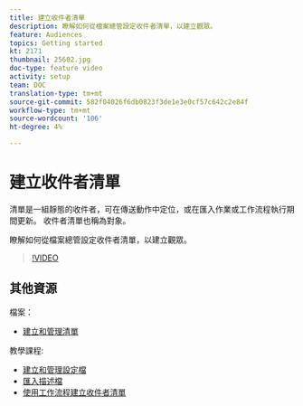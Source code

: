 ```yaml
---
title: 建立收件者清單
description: 瞭解如何從檔案總管設定收件者清單，以建立觀眾。
feature: Audiences
topics: Getting started
kt: 2171
thumbnail: 25602.jpg
doc-type: feature video
activity: setup
team: DOC
translation-type: tm+mt
source-git-commit: 582f04026f6db0823f3de1e3e0cf57c642c2e84f
workflow-type: tm+mt
source-wordcount: '106'
ht-degree: 4%

---
```



# 建立收件者清單

清單是一組靜態的收件者，可在傳送動作中定位，或在匯入作業或工作流程執行期間更新。 收件者清單也稱為對象。

瞭解如何從檔案總管設定收件者清單，以建立觀眾。

>[!VIDEO](https://video.tv.adobe.com/v/25602/quality=12)

## 其他資源

檔案：

* [建立和管理清單](https://docs.adobe.com/content/help/en/campaign-classic/using/getting-started/profile-management/creating-and-managing-lists.html)

教學課程:

* [建立和管理設定檔](/help/acc/profile-management/create-and-manage-profiles.md)
* [匯入描述檔](/help/acc/data-management/importing-profiles.md)
* [使用工作流程建立收件者清單](/help/acc/profile-management/creating-a-list-of-recipients-with-a-workflow.md)
